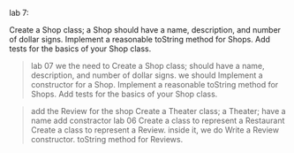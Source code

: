 lab 7:

Create a Shop class; 
a Shop should have a name, description, and number of dollar signs. Implement a reasonable toString
method for Shops. Add tests for the basics of your Shop class.

> lab 07 we the need to Create a Shop class;
> should have a name, description, and number of dollar signs.
> we should Implement a constructor for a Shop.
Implement a reasonable toString method for Shops.
Add tests for the basics of your Shop class.

> add the Review  for the shop
> Create a Theater class; a Theater;
> have a name
> add constractor 
lab 06 Create a class to represent a Restaurant Create a class to represent a Review.
inside it, we do Write a Review constructor. toString method for Reviews.
